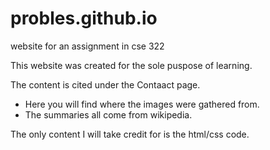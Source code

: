 # probles.github.io
website for an assignment in cse 322

This website was created for the sole puspose of learning.

The content is cited under the Contaact page.
 - Here you will find where the images were gathered from.
 - The summaries all come from wikipedia.
 
 The only content I will take credit for is the html/css code.
